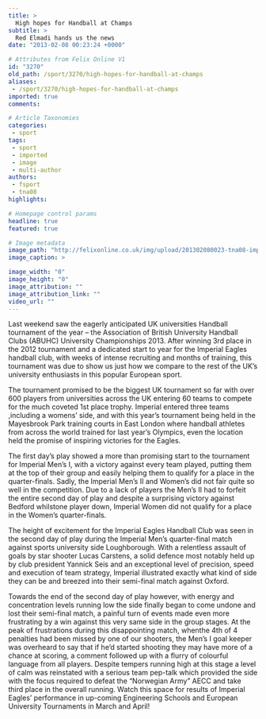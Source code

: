 ```yaml
---
title: >
  High hopes for Handball at Champs
subtitle: >
  Red Elmadi hands us the news
date: "2013-02-08 00:23:24 +0000"

# Attributes from Felix Online V1
id: "3270"
old_path: /sport/3270/high-hopes-for-handball-at-champs
aliases:
 - /sport/3270/high-hopes-for-handball-at-champs
imported: true
comments:

# Article Taxonomies
categories:
 - sport
tags:
 - sport
 - imported
 - image
 - multi-author
authors:
 - fsport
 - tna08
highlights:

# Homepage control params
headline: true
featured: true

# Image metadata
image_path: "http://felixonline.co.uk/img/upload/201302080023-tna08-imperialeagles-ukuni2013.jpg"
image_caption: >

image_width: "0"
image_height: "0"
image_attribution: ""
image_attribution_link: ""
video_url: ""
---
```


Last weekend saw the eagerly anticipated UK universities Handball tournament of the year – the Association of British University Handball Clubs (ABUHC) University Championships 2013. After winning 3rd place in the 2012 tournament and a dedicated start to year for the Imperial Eagles handball club, with weeks of intense recruiting and months of training, this tournament was due to show us just how we compare to the rest of the UK’s university enthusiasts in this popular European sport.

The tournament promised to be the biggest UK tournament so far with over 600 players from universities across the UK entering 60 teams to compete for the much coveted 1st place trophy. Imperial entered three teams ,including a womens’ side, and with this year’s tournament being held in the Mayesbrook Park training courts in East London where handball athletes from across the world trained for last year’s Olympics, even the location held the promise of inspiring victories for the Eagles.

The first day’s play showed a more than promising start to the tournament for Imperial Men’s I, with a victory against every team played, putting them at the top of their group and easily helping them to qualify for a place in the quarter-finals. Sadly, the Imperial Men’s II and Women’s did not fair quite so well in the competition. Due to a lack of players the Men’s II had to forfeit the entire second day of play and despite a surprising victory against Bedford whilstone player down, Imperial Women did not qualify for a place in the Women’s quarter-finals.

The height of excitement for the Imperial Eagles Handball Club was seen in the second day of play during the Imperial Men’s quarter-final match against sports university side Loughborough. With a relentless assault of goals by star shooter Lucas Carstens, a solid defence most notably held up by club president Yannick Seis and an exceptional level of precision, speed and execution of team strategy, Imperial illustrated exactly what kind of side they can be and breezed into their semi-final match against Oxford.

Towards the end of the second day of play however, with energy and concentration levels running low the side finally began to come undone and lost their semi-final match, a painful turn of events made even more frustrating by a win against this very same side in the group stages. At the peak of frustrations during this disappointing match, whenthe 4th of 4 penalties had been missed by one of our shooters, the Men’s I goal keeper was overheard to say that if he’d started shooting they may have more of a chance at scoring, a comment followed up with a flurry of colourful language from all players. Despite tempers running high at this stage a level of calm was reinstated with a serious team pep-talk which provided the side with the focus required to defeat the “Norwegian Army” AECC and take third place in the overall running. Watch this space for results of Imperial Eagles’ performance in up-coming Engineering Schools and European University Tournaments in March and April!
